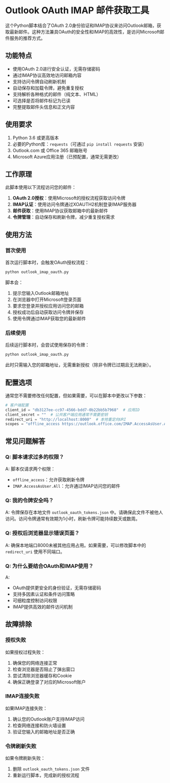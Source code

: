 # Outlook OAuth IMAP 邮件获取工具

这个Python脚本结合了OAuth 2.0身份验证和IMAP协议来访问Outlook邮箱，获取最新邮件。这种方法兼具OAuth的安全性和IMAP的高效性，是访问Microsoft邮件服务的推荐方式。

## 功能特点

- 使用OAuth 2.0进行安全认证，无需存储密码
- 通过IMAP协议高效地访问邮箱内容
- 支持访问令牌自动刷新机制
- 自动保存和加载令牌，避免重复授权
- 支持解析各种格式的邮件（纯文本、HTML）
- 可选择是否将邮件标记为已读
- 完整提取邮件头信息和正文内容

## 使用要求

1. Python 3.6 或更高版本
2. 必要的Python库：`requests`（可通过 `pip install requests` 安装）
3. Outlook.com 或 Office 365 邮箱账号
4. Microsoft Azure应用注册（已预配置，通常无需更改）

## 工作原理

此脚本使用以下流程访问您的邮件：

1. **OAuth 2.0授权**：使用Microsoft的授权流程获取访问令牌
2. **IMAP认证**：使用访问令牌通过XOAUTH2机制登录IMAP服务器
3. **邮件获取**：使用IMAP协议获取邮箱中的最新邮件
4. **令牌管理**：自动保存和刷新令牌，减少重复授权需求

## 使用方法

### 首次使用

首次运行脚本时，会触发OAuth授权流程：

```bash
python outlook_imap_oauth.py
```

脚本会：
1. 提示您输入Outlook邮箱地址
2. 在浏览器中打开Microsoft登录页面
3. 要求您登录并授权应用访问您的邮箱
4. 授权成功后自动获取访问令牌并保存
5. 使用令牌通过IMAP获取您的最新邮件

### 后续使用

后续运行脚本时，会尝试使用保存的令牌：

```bash
python outlook_imap_oauth.py
```

此时只需输入您的邮箱地址，无需重新授权（除非令牌已过期且无法刷新）。

## 配置选项

通常您不需要修改任何配置，但如果需要，可以在脚本中更改以下参数：

```python
# 客户端配置
client_id = "db3127ee-cc97-4566-bdd7-0b22bb5b7968"  # 应用ID
client_secret = ""  # 公共客户端应用通常不需要密钥
redirect_uri = "http://localhost:8000"  # 本地重定向URI
scopes = "offline_access https://outlook.office.com/IMAP.AccessAsUser.All"  # 权限范围
```

## 常见问题解答

### Q: 脚本请求过多的权限？

A: 脚本仅请求两个权限：
   - `offline_access`：允许获取刷新令牌
   - `IMAP.AccessAsUser.All`：允许通过IMAP访问您的邮件

### Q: 我的令牌安全吗？

A: 令牌保存在本地文件 `outlook_oauth_tokens.json` 中。请确保此文件不被他人访问。访问令牌通常有效期为1小时，刷新令牌可能持续数天或数周。

### Q: 授权后浏览器显示错误页面？

A: 确保本地端口8000未被其他应用占用。如果需要，可以修改脚本中的 `redirect_uri` 使用不同端口。

### Q: 为什么要结合OAuth和IMAP使用？

A: 
- OAuth提供更安全的身份验证，无需存储密码
- 支持多因素认证和条件访问策略
- 可细粒度控制访问权限
- IMAP提供高效的邮件访问机制

## 故障排除

### 授权失败

如果授权过程失败：
1. 确保您的网络连接正常
2. 检查浏览器是否阻止了弹出窗口
3. 尝试清除浏览器缓存和Cookie
4. 确保正确登录了对应的Microsoft账户

### IMAP连接失败

如果IMAP连接失败：
1. 确认您的Outlook账户支持IMAP访问
2. 检查网络连接和防火墙设置
3. 验证您输入的邮箱地址是否正确

### 令牌刷新失败

如果令牌刷新失败：
1. 删除 `outlook_oauth_tokens.json` 文件
2. 重新运行脚本，完成新的授权流程 